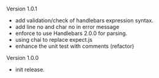 Version 1.0.1
- add validation/check of handlebars expression syntax.
- add line no and char no in error message 
- enforce to use Handlebars 2.0.0 for parsing.
- using chai to replace expect.js 
- enhance the unit test with comments (refactor)

Version 1.0.0
- init release.
